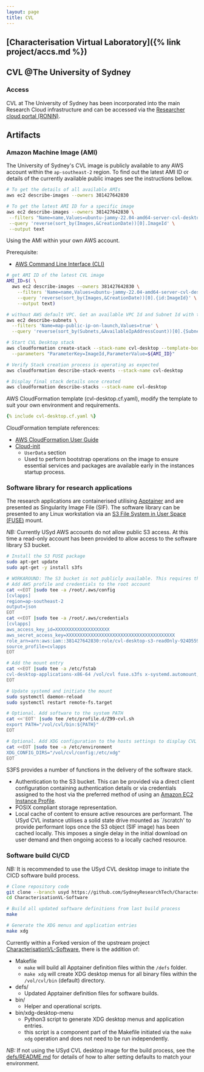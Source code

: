 ```yaml
---
layout: page
title: CVL
---
```


## [Characterisation Virtual Laboratory]({% link project/accs.md %})

## CVL @The University of Sydney

### Access

CVL at The University of Sydney has been incorporated into the main Research Cloud infrastructure and can be accessed via the [Researcher cloud portal (RONIN)](https://ronin.sydneyuni.cloud).

## Artifacts

### Amazon Machine Image (AMI)

The University of Sydney's CVL image is publicly available to any AWS account within the `ap-southeast-2` region. To find out the latest AMI ID or details of the currently available public images see the instructions bellow.

```bash
# To get the details of all available AMIs
aws ec2 describe-images --owners 381427642830

# To get the latest AMI ID for a specific image
aws ec2 describe-images --owners 381427642830 \
 --filters "Name=name,Values=ubuntu-jammy-22.04-amd64-server-cvl-desktop-*" \
 --query 'reverse(sort_by(Images,&CreationDate))[0].ImageId' \
 --output text
```

Using the AMI within your own AWS account.

Prerequisite:
* [AWS Command Line Interface (CLI)](https://docs.aws.amazon.com/cli/latest/userguide/getting-started-install.html)

```bash
# get AMI ID of the latest CVL image
AMI_ID=$( \
  aws ec2 describe-images --owners 381427642830 \
    --filters 'Name=name,Values=ubuntu-jammy-22.04-amd64-server-cvl-desktop-*' \
    --query 'reverse(sort_by(Images,&CreationDate))[0].{id:ImageId}' \
    --output text)

# without AWS default VPC. Get an available VPC Id and Subnet Id with the largest free IP range available.
aws ec2 describe-subnets \
  --filters 'Name=map-public-ip-on-launch,Values=true' \
  --query 'reverse(sort_by(Subnets,&AvailableIpAddressCount))[0].{SubnetId: SubnetId, VpcId: VpcId}'

# Start CVL Desktop stack
aws cloudformation create-stack --stack-name cvl-desktop --template-body file://cvl-desktop.cf.yaml \
  --parameters "ParameterKey=ImageId,ParameterValue=${AMI_ID}"

# Verify Stack creation process is operating as expected
aws cloudformation describe-stack-events --stack-name cvl-desktop

# Display final stack details once created
aws cloudformation describe-stacks --stack-name cvl-desktop
```

AWS CloudFormation template (cvl-desktop.cf.yaml), modify the template to suit your own environment and requirements.

```yaml
{% include cvl-desktop.cf.yaml %}
```

CloudFormation template references:
* [AWS CloudFormation User Guide](https://docs.aws.amazon.com/AWSCloudFormation/latest/UserGuide/)
* [Cloud-init](https://cloudinit.readthedocs.io/en/latest/#)
  * `UserData` section
  * Used to perform bootstrap operations on the image to ensure essential services and packages are available early in the instances startup process.

### Software library for research applications

The research applications are containerised utilising [Apptainer](https://apptainer.org) and are presented as Singularity Image File (SIF). The software library can be presented to any Linux workstation via an [S3 File System in User Space (FUSE)](https://github.com/s3fs-fuse/s3fs-fuse) mount.

*NB:* Currently USyd AWS accounts do not allow public S3 access. At this time a read-only account has been provided to allow access to the software library S3 bucket.

```bash
# Install the S3 FUSE package
sudo apt-get update
sudo apt-get -y install s3fs

# WORKAROUND: The S3 bucket is not publicly available. This requires the addition of credentials for read-only access.
# Add AWS profile and credentials to the root account
cat <<EOT |sudo tee -a /root/.aws/config
[cvlapps]
region=ap-southeast-2
output=json
EOT
cat <<EOT |sudo tee -a /root/.aws/credentials
[cvlapps]
aws_access_key_id=XXXXXXXXXXXXXXXXXXXX
aws_secret_access_key=XXXXXXXXXXXXXXXXXXXXXXXXXXXXXXXXXXXXXXXX
role_arn=arn:aws:iam::381427642830:role/cvl-desktop-s3-readOnly-924D5598-47E1-40CD-A925-92E712EE0141
source_profile=cvlapps
EOT

# Add the mount entry
cat <<EOT |sudo tee -a /etc/fstab
cvl-desktop-applications-x86-64 /vol/cvl fuse.s3fs x-systemd.automount,_netdev,nofail,allow_other,gid=100,use_cache=/scratch/s3fs,del_cache,profile=cvlapps,enable_noobj_cache,url=https://s3.ap-southeast-2.amazonaws.com,endpoint=ap-southeast-2,ro 0 0
EOT

# Update systemd and initiate the mount
sudo systemctl daemon-reload
sudo systemctl restart remote-fs.target

# Optional. Add software to the system PATH
cat <<'EOT' |sudo tee /etc/profile.d/Z99-cvl.sh
export PATH="/vol/cvl/bin:${PATH}"
EOT

# Optional. Add XDG configuration to the hosts settings to display CVL software within the standard Application menu.
cat <<EOT |sudo tee -a /etc/environment
XDG_CONFIG_DIRS="/vol/cvl/config:/etc/xdg"
EOT
```

S3FS provides a number of functions in the delivery of the software stack.
* Authentication to the S3 bucket. This can be provided via a direct client configuration containing authentication details or via credentials assigned to the host via the preferred method of using an [Amazon EC2 Instance Profile](https://docs.aws.amazon.com/IAM/latest/UserGuide/id_roles_use_switch-role-ec2_instance-profiles.html).
* POSIX compliant storage representation.
* Local cache of content to ensure active resources are performant. The USyd CVL instance utilises a solid state drive mounted as `/scratch' to provide performant Iops once the S3 object (SIF image) has been cached locally. This imposes a single delay in the initial download on user demand and then ongoing access to a locally cached resource.

### Software build CI/CD

*NB:* It is recommended to use the USyd CVL desktop image to initiate the CICD software build process.

```bash
# Clone repository code
git clone --branch usyd https://github.com/SydneyResearchTech/CharacterisationVL-Software.git
cd CharacterisationVL-Software

# Build all updated software definitions from last build process
make

# Generate the XDG menus and application entries
make xdg
```

Currently within a Forked version of the upstream project [CharacterisationVL-Software](https://github.com/SydneyResearchTech/CharacterisationVL-Software/tree/usyd), there is the addition of:
* Makefile
  * `make` will build all Apptainer definition files within the `/defs` folder.
  * `make xdg` will create XDG desktop menus for all binary files within the `/vol/cvl/bin` (default) directory.
* defs/
  * Updated Apptainer definition files for software builds.
* bin/
  * Helper and operational scripts.
* bin/xdg-desktop-menu
  * Python3 script to generate XDG desktop menus and application entries.
  * this script is a component part of the Makefile initiated via the `make xdg` operation and does not need to be run independently.

*NB:* If not using the USyd CVL desktop image for the build process, see the [defs/README.md](https://github.com/SydneyResearchTech/CharacterisationVL-Software/blob/usyd/defs/README.md) for details of how to alter setting defaults to match your environment.
